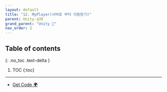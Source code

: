 ```yaml
---
layout: default
title: "12. MyPlayer(서버로 부터 이동받기)"
parent: Unity-심화
grand_parent: "Unity 🎡"
nav_order: 2
---
```


## Table of contents
{: .no_toc .text-delta }

1. TOC
{:toc}

---

* [Get Code 🌍](https://github.com/EasyCoding-7/UnityPortfolio/tree/12.myplayer)
